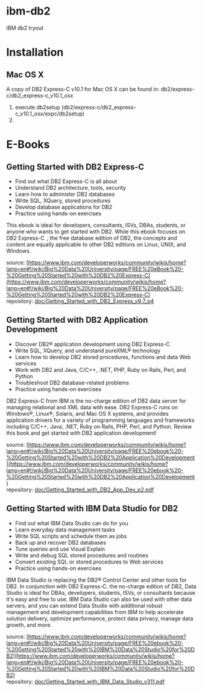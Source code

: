 ibm-db2
=======

IBM db2 tryout

# Installation
## Mac OS X
A copy of DB2 Express-C v10.1 for Mac OS X can be found in: db2/express-c/db2_express-c_v10.1_osx  
1. execute db2setup (db2/express-c/db2_express-c_v10.1_osx/expc/db2setup)  
2. 

# E-Books
## Getting Started with DB2 Express-C
- Find out what DB2 Express-C is all about
- Understand DB2 architecture, tools, security
- Learn how to administer DB2 databases
- Write SQL, XQuery, stored procedures
- Develop database applications for DB2
- Practice using hands-on exercises

This ebook is ideal for developers, consultants, ISVs, DBAs, students, or anyone who wants to get started with DB2. While this ebook focuses on DB2 Express-C  , the free database edition of DB2, the concepts and content are equally applicable to other DB2 editions on Linux, UNIX, and Windows.

source: [https://www.ibm.com/developerworks/community/wikis/home?lang=en#!/wiki/Big%20Data%20University/page/FREE%20eBook%20-%20Getting%20Started%20with%20DB2%20Express-C](https://www.ibm.com/developerworks/community/wikis/home?lang=en#!/wiki/Big%20Data%20University/page/FREE%20eBook%20-%20Getting%20Started%20with%20DB2%20Express-C)  
repository: [doc/Getting_Started_with_DB2_Express_v9.7_p4](https://github.com/stefanborghys/ibm-db2/blob/master/doc/Getting_Started_with_DB2_Express_v9.7_p4.pdf)
## Getting Started with DB2 Application Development
- Discover DB2® application development using DB2 Express-C
- Write SQL, XQuery, and understand pureXML® technology
- Learn how to develop DB2 stored procedures, functions and data Web services
- Work with DB2 and Java, C/C++, .NET, PHP, Ruby on Rails, Perl, and Python
- Troubleshoot DB2 database-related problems
- Practice using hands-on exercises

DB2 Express-C from IBM is the no-charge edition of DB2 data server for managing relational and XML data with ease. DB2 Express-C runs on Windows®, Linux®, Solaris, and Mac OS X systems, and provides application drivers for a variety of programming languages and frameworks including C/C++, Java, .NET, Ruby on Rails, PHP, Perl, and Python. Review this book and get started with DB2 application development!

source: [https://www.ibm.com/developerworks/community/wikis/home?lang=en#!/wiki/Big%20Data%20University/page/FREE%20ebook%20-%20Getting%20Started%20with%20DB2%20Application%20Development](https://www.ibm.com/developerworks/community/wikis/home?lang=en#!/wiki/Big%20Data%20University/page/FREE%20ebook%20-%20Getting%20Started%20with%20DB2%20Application%20Development)  
repository: [doc/Getting_Started_with_DB2_App_Dev_p2.pdf](https://github.com/stefanborghys/ibm-db2/blob/master/doc/Getting_Started_with_DB2_App_Dev_p2.pdf)  

## Getting Started with IBM Data Studio for DB2
- Find out what IBM Data Studio can do for you
- Learn everyday data management tasks
- Write SQL scripts and schedule them as jobs
- Back up and recover DB2 databases
- Tune queries and use Visual Explain
- Write and debug SQL stored procedures and routines
- Convert existing SQL or stored procedures to Web services
- Practice using hands-on exercises

IBM Data Studio is replacing the DB2® Control Center and other tools for DB2. In conjunction with DB2 Express-C, the no-charge edition of DB2, Data Studio is ideal for DBAs, developers, students, ISVs, or consultants because it's easy and free to use. IBM Data Studio can also be used with other data servers, and you can extend Data Studio with additional robust management and development capabilities from IBM to help accelerate solution delivery, optimize performance, protect data privacy, manage data growth, and more.

source: [https://www.ibm.com/developerworks/community/wikis/home?lang=en#!/wiki/Big%20Data%20University/page/FREE%20ebook%20-%20Getting%20Started%20with%20IBM%20Data%20Studio%20for%20DB2](https://www.ibm.com/developerworks/community/wikis/home?lang=en#!/wiki/Big%20Data%20University/page/FREE%20ebook%20-%20Getting%20Started%20with%20IBM%20Data%20Studio%20for%20DB2)  
repository: [doc/Getting_Started_with_IBM_Data_Studio_v311.pdf](https://github.com/stefanborghys/ibm-db2/blob/master/doc/Getting_Started_with_IBM_Data_Studio_v311.pdf)


